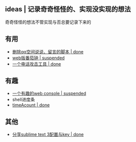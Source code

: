 ## ideas | 记录奇奇怪怪的、实现没实现的想法
奇奇怪怪的想法不管实现与否总要记录下来的

## 有用
- [删除qq空间说说、留言的脚本 | done](https://github.com/aqiongbei/qq_zone_delete)
- [web版番茄钟 | suspended](https://github.com/aqiongbei/tomato_clock)
- [一个电话攻击工具 | done](https://github.com/aqiongbei/buy_pig_plan)

## 有趣
- [一个有趣的web console | suspended](https://github.com/aqiongbei/console)
- shell进度条
- [timeAcount | done](https://github.com/aqiongbei/time_account)

## 其他
- [分享sublime text 3配置与key | done](https://github.com/aqiongbei/sublime_text_3_config_and_key)
